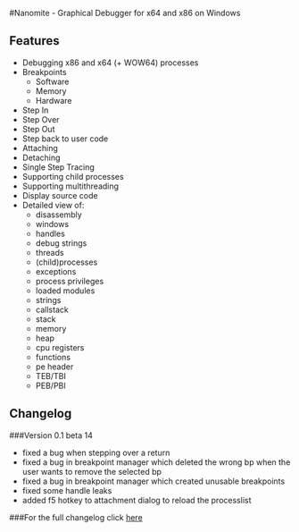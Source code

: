 #Nanomite - Graphical Debugger for x64 and x86 on Windows

## Features
- Debugging x86 and x64 (+ WOW64) processes
- Breakpoints
    - Software
	- Memory
	- Hardware
- Step In
- Step Over
- Step Out
- Step back to user code
- Attaching
- Detaching
- Single Step Tracing
- Supporting child processes
- Supporting multithreading
- Display source code
- Detailed view of:
	- disassembly
	- windows
	- handles
	- debug strings
	- threads
	- (child)processes
	- exceptions
	- process privileges
	- loaded modules
	- strings
	- callstack
	- stack
	- memory
	- heap
	- cpu registers
	- functions
	- pe header
	- TEB/TBI
	- PEB/PBI

## Changelog
###Version 0.1 beta 14
+ fixed a bug when stepping over a return
+ fixed a bug in breakpoint manager which deleted the wrong bp when the user wants to remove the selected bp
+ fixed a bug in breakpoint manager which created unusable breakpoints
+ fixed some handle leaks
+ added f5 hotkey to attachment dialog to reload the processlist

###For the full changelog click [here](https://github.com/zer0fl4g/Nanomite/blob/master/changelog.md)